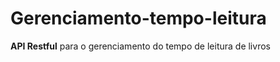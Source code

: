 # Gerenciamento-tempo-leitura
<strong>API Restful</strong> para o gerenciamento do tempo de leitura de livros 
